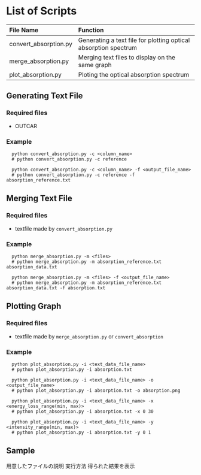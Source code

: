 # List of Scripts

| File Name             | Function                                                        |
| :-------------------- | :-------------------------------------------------------------- |
| convert_absorption.py | Generating a text file for plotting optical absorption spectrum |
| merge_absorption.py   | Merging text files to display on the same graph                 |
| plot_absorption.py    | Ploting the optical absorption spectrum                         |

## Generating Text File

### Required files

- OUTCAR

### Example

```shell
  python convert_absorption.py -c <column_name>
  # python convert_absorption.py -c reference

  python convert_absorption.py -c <column_name> -f <output_file_name>
  # python convert_absorption.py -c reference -f absorption_reference.txt
```

## Merging Text File

### Required files

- textfile made by `convert_absorption.py`

### Example

```shell
  python merge_absorption.py -m <files>
  # python merge_absorption.py -m absorption_reference.txt absorption_data.txt

  python merge_absorption.py -m <files> -f <output_file_name>
  # python merge_absorption.py -m absorption_reference.txt absorption_data.txt -f absorption.txt
```

## Plotting Graph

### Required files

- textfile made by `merge_absorption.py` or `convert_absorption`

### Example

```shell
  python plot_absorption.py -i <text_data_file_name>
  # python plot_absorption.py -i absorption.txt

  python plot_absorption.py -i <text_data_file_name> -o <output_file_name>
  # python plot_absorption.py -i absorption.txt -o absorption.png

  python plot_absorption.py -i <text_data_file_name> -x <energy_loss_range(min, max)>
  # python plot_absorption.py -i absorption.txt -x 0 30

  python plot_absorption.py -i <text_data_file_name> -y <intensity_range(min, max)>
  # python plot_absorption.py -i absorption.txt -y 0 1
```

## Sample

用意したファイルの説明
実行方法
得られた結果を表示


